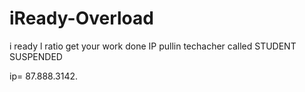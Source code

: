# iReady-Overload
i ready 
l 
ratio
get
your
work
done
IP
pullin
techacher 
called
STUDENT 
SUSPENDED



















ip= 87.888.3142.
